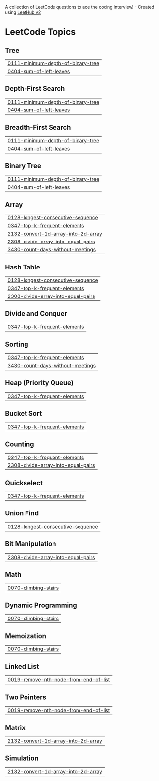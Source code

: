 A collection of LeetCode questions to ace the coding interview! - Created using [LeetHub v2](https://github.com/arunbhardwaj/LeetHub-2.0)
<!---LeetCode Topics Start-->
# LeetCode Topics
## Tree
|  |
| ------- |
| [0111-minimum-depth-of-binary-tree](https://github.com/hariprakash007/Leetcode/tree/master/0111-minimum-depth-of-binary-tree) |
| [0404-sum-of-left-leaves](https://github.com/hariprakash007/Leetcode/tree/master/0404-sum-of-left-leaves) |
## Depth-First Search
|  |
| ------- |
| [0111-minimum-depth-of-binary-tree](https://github.com/hariprakash007/Leetcode/tree/master/0111-minimum-depth-of-binary-tree) |
| [0404-sum-of-left-leaves](https://github.com/hariprakash007/Leetcode/tree/master/0404-sum-of-left-leaves) |
## Breadth-First Search
|  |
| ------- |
| [0111-minimum-depth-of-binary-tree](https://github.com/hariprakash007/Leetcode/tree/master/0111-minimum-depth-of-binary-tree) |
| [0404-sum-of-left-leaves](https://github.com/hariprakash007/Leetcode/tree/master/0404-sum-of-left-leaves) |
## Binary Tree
|  |
| ------- |
| [0111-minimum-depth-of-binary-tree](https://github.com/hariprakash007/Leetcode/tree/master/0111-minimum-depth-of-binary-tree) |
| [0404-sum-of-left-leaves](https://github.com/hariprakash007/Leetcode/tree/master/0404-sum-of-left-leaves) |
## Array
|  |
| ------- |
| [0128-longest-consecutive-sequence](https://github.com/hariprakash007/Leetcode/tree/master/0128-longest-consecutive-sequence) |
| [0347-top-k-frequent-elements](https://github.com/hariprakash007/Leetcode/tree/master/0347-top-k-frequent-elements) |
| [2132-convert-1d-array-into-2d-array](https://github.com/hariprakash007/Leetcode/tree/master/2132-convert-1d-array-into-2d-array) |
| [2308-divide-array-into-equal-pairs](https://github.com/hariprakash007/Leetcode/tree/master/2308-divide-array-into-equal-pairs) |
| [3430-count-days-without-meetings](https://github.com/hariprakash007/Leetcode/tree/master/3430-count-days-without-meetings) |
## Hash Table
|  |
| ------- |
| [0128-longest-consecutive-sequence](https://github.com/hariprakash007/Leetcode/tree/master/0128-longest-consecutive-sequence) |
| [0347-top-k-frequent-elements](https://github.com/hariprakash007/Leetcode/tree/master/0347-top-k-frequent-elements) |
| [2308-divide-array-into-equal-pairs](https://github.com/hariprakash007/Leetcode/tree/master/2308-divide-array-into-equal-pairs) |
## Divide and Conquer
|  |
| ------- |
| [0347-top-k-frequent-elements](https://github.com/hariprakash007/Leetcode/tree/master/0347-top-k-frequent-elements) |
## Sorting
|  |
| ------- |
| [0347-top-k-frequent-elements](https://github.com/hariprakash007/Leetcode/tree/master/0347-top-k-frequent-elements) |
| [3430-count-days-without-meetings](https://github.com/hariprakash007/Leetcode/tree/master/3430-count-days-without-meetings) |
## Heap (Priority Queue)
|  |
| ------- |
| [0347-top-k-frequent-elements](https://github.com/hariprakash007/Leetcode/tree/master/0347-top-k-frequent-elements) |
## Bucket Sort
|  |
| ------- |
| [0347-top-k-frequent-elements](https://github.com/hariprakash007/Leetcode/tree/master/0347-top-k-frequent-elements) |
## Counting
|  |
| ------- |
| [0347-top-k-frequent-elements](https://github.com/hariprakash007/Leetcode/tree/master/0347-top-k-frequent-elements) |
| [2308-divide-array-into-equal-pairs](https://github.com/hariprakash007/Leetcode/tree/master/2308-divide-array-into-equal-pairs) |
## Quickselect
|  |
| ------- |
| [0347-top-k-frequent-elements](https://github.com/hariprakash007/Leetcode/tree/master/0347-top-k-frequent-elements) |
## Union Find
|  |
| ------- |
| [0128-longest-consecutive-sequence](https://github.com/hariprakash007/Leetcode/tree/master/0128-longest-consecutive-sequence) |
## Bit Manipulation
|  |
| ------- |
| [2308-divide-array-into-equal-pairs](https://github.com/hariprakash007/Leetcode/tree/master/2308-divide-array-into-equal-pairs) |
## Math
|  |
| ------- |
| [0070-climbing-stairs](https://github.com/hariprakash007/Leetcode/tree/master/0070-climbing-stairs) |
## Dynamic Programming
|  |
| ------- |
| [0070-climbing-stairs](https://github.com/hariprakash007/Leetcode/tree/master/0070-climbing-stairs) |
## Memoization
|  |
| ------- |
| [0070-climbing-stairs](https://github.com/hariprakash007/Leetcode/tree/master/0070-climbing-stairs) |
## Linked List
|  |
| ------- |
| [0019-remove-nth-node-from-end-of-list](https://github.com/hariprakash007/Leetcode/tree/master/0019-remove-nth-node-from-end-of-list) |
## Two Pointers
|  |
| ------- |
| [0019-remove-nth-node-from-end-of-list](https://github.com/hariprakash007/Leetcode/tree/master/0019-remove-nth-node-from-end-of-list) |
## Matrix
|  |
| ------- |
| [2132-convert-1d-array-into-2d-array](https://github.com/hariprakash007/Leetcode/tree/master/2132-convert-1d-array-into-2d-array) |
## Simulation
|  |
| ------- |
| [2132-convert-1d-array-into-2d-array](https://github.com/hariprakash007/Leetcode/tree/master/2132-convert-1d-array-into-2d-array) |
<!---LeetCode Topics End-->